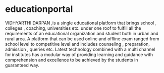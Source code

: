 # educationportal
VIDHYARTHI DARPAN ,is a single educational platform that brings school , colleges , coaching,  universities etc. under one roof to fulfill all the requirements of an educational organization and student both in urban and rural area. A platform that can be used online and offline exam ranged from school level to competitive level and includes counseling , preparation, admission , queries etc. Latest technology combined with a multi channel for institutes has a modular way of providing learning and guidance with comprehension and excellence to be achieved by the students in guaranteed way.
